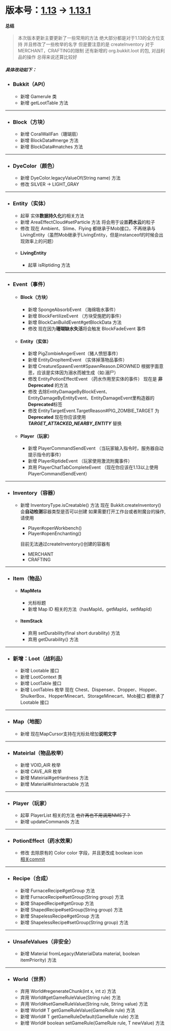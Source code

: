 # 版本号：[1.13](https://hub.spigotmc.org/stash/projects/SPIGOT/repos/bukkit/commits/7731ecdea45210a641cedc66d7ef91a8176e3cfc) -> [1.13.1](https://hub.spigotmc.org/stash/projects/SPIGOT/repos/bukkit/commits/23c1a2ba03b96b52f69a93e07706f9ccc33fd683)
#### 总结
> 本次版本更新主要更新了一些常用的方法
> 绝大部分都是对于1.13的全方位支持
> 并且修改了一些枚举的名字
> 但是要注意的是 createInventory 对于MERCHANT，CRAFTING的限制
> 还有新增的 org.bukkit.loot 的包, 对战利品的操作
> 总得来说还算比较好


##### 具体改动如下：

- ### Bukkit（API）
  - 新增 Gamerule 类
  - 新增 getLootTable 方法

---
- ### Block（方块）
  - 新增 CoralWallFan（珊瑚扇）
  - 新增 BlockData#merge 方法
  - 新增 BlockData#matches 方法
  
---
- ### DyeColor（颜色）
  - 新增 DyeColor.legacyValueOf(String name) 方法
  - 修改 SILVER -> LIGHT_GRAY

---
- ### Entity（实体）
  - 起草 实体**数据持久化**的相关方法
  - 新增 AreaEffectCloud#setParticle 方法 将会用于设置**药水云**的粒子
  - 修改 现在 Ambient、Slime、Flying 都继承于Mob接口，不再继承与LivingEntity（虽然Mob继承于LivingEntity，但是instanceof的时候会出现效率上的问题）
  - #### LivingEntity
    - 起草 isRiptiding 方法 

---
- ### Event（事件）
  - #### Block（方块）
    - 新增 SpongeAbsorbEvent （海绵吸水事件）
    - 新增 BlockFertilizeEvent （方块受施肥的事件）
    - 新增 BlockCanBuildEvent#getBlockData 方法
    - 修改 现在因为**珊瑚缺水失活**将会触发 BlockFadeEvent 事件
  - #### Entity（实体）
    - 新增 PigZombieAngerEvent（猪人愤怒事件）
    - 新增 EntityDropItemEvent （实体掉落物品事件）
    - 新增 CreatureSpawnEvent#SpawnReason.DROWNED
      根据字面意思，应该是实体因为溺水而被生成（如:溺尸）
    - 修改 EntityPotionEffectEvent （药水作用至实体的事件）
      现在是 **非 Deprecated** 的方法
    - 修改 去除EntityDamageByBlockEvent、EntityDamageByEntityEvent、EntityDamageEvent里构造器的**Deprecated**标签
    - 修改 EntityTargetEvent.TargetReason#PIG_ZOMBIE_TARGET 为**Deprecated** 现在你应该使用 ***TARGET_ATTACKED_NEARBY_ENTITY*** 替换
  - #### Player（玩家）
    - 新增 PlayerCommandSendEvent （当玩家输入指令时，服务器自动提示指令的事件）
    - 新增 PlayerRiptideEvent （玩家使用激流附魔事件）
    - 弃用 PlayerChatTabCompleteEvent （现在你应该在1.13以上使用PlayerCommandSendEvent）

---
- ### Inventory（容器）
  - 新增 InventoryType.isCreatable() 方法
    现在 Bukkit.createInventory() 会**自动检测**容器类型是否可以创建
    如果需要打开工作台或者附魔台的操作, 请使用
      - Player#openWorkbench() 
      - Player#openEnchanting()

    目前无法通过createInventory()创建的容器有
      - MERCHANT
      - CRAFTING
      
---
- ### Item（物品）
  - #### MapMeta
    - 光标标题
    - 新增 Map ID 相关的方法（hasMapId，getMapId，setMapId）
  - #### ItemStack
    - 弃用 setDurability(final short durability) 方法
    - 弃用 getDurability() 方法

--- 
- ### 新增：Loot（战利品）
  - 新增 Lootable 接口
  - 新增 LootContext 类
  - 新增 LootTable 接口
  - 新增 LootTables 枚举
  现在 Chest、Dispenser、Dropper、Hopper、ShulkerBox、HopperMinecart、StorageMinecart、Mob接口 都继承了 Lootable 接口

---
- ### Map（地图）
  - 新增 现在MapCursor支持在光标处增加**说明文字**
  
---
- ### Mateirlal（物品枚举）
  - 新增 VOID_AIR 枚举
  - 新增 CAVE_AIR 枚举
  - 新增 Mateirial#getHardness 方法
  - 新增 Material#isInteractable 方法

---
- ### Player（玩家）
  - 起草 PlayerList 相关的方法 ~~也许再也不用调用NMS了？~~
  - 新增 updateCommands 方法

---
- ### PotionEffect（药水效果）
  - 修改 去除原有的 Color color 字段，并且更改成 boolean icon  
    [相关commit](https://hub.spigotmc.org/stash/projects/SPIGOT/repos/bukkit/commits/e07c38325891cfaf6915881b4998c39b830ab6ea)

---
- ### Recipe（合成）
  - 新增 FurnaceRecipe#getGroup 方法
  - 新增 FurnaceRecipe#setGroup(String group) 方法
  - 新增 ShapedRecipe#getGroup 方法
  - 新增 ShapedRecipe#setGroup(String group) 方法
  - 新增 ShapelessRecipe#getGroup 方法
  - 新增 ShapelessRecipe#setGroup(String group) 方法

---
- ### UnsafeValues（非安全）
  - 新增 Material fromLegacy(MaterialData material, boolean itemPriority) 方法

---
- ### World（世界）
  - 弃用 World#regenerateChunk(int x, int z) 方法
  - 弃用 World#getGameRuleValue(String rule) 方法
  - 弃用 World#setGameRuleValue(String rule, String value) 方法
  - 新增 World#<T> T getGameRuleValue(GameRule<T> rule) 方法
  - 新增 World#<T> T getGameRuleDefault(GameRule<T> rule) 方法
  - 新增 World#<T> boolean setGameRule(GameRule<T> rule, T newValue) 方法
